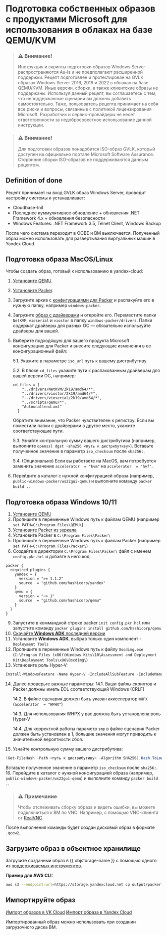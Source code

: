 # Подготовка собственных образов с продуктами Microsoft для использования в облаках на базе QEMU/KVM

> ### ⚠ Внимание!
> Инструкция и скрипты подготовки образов Windows Server распространяются As-Is и не предполагают расширенной поддержки. Рецепт подготовлен и протестирован на GVLK образах Windows Server 2016, 2019 и 2022 в облаках на базе QEMU/KVM. Иные версии, сборки, а также клиентские образы не поддержаны. Используя данный рецепт, вы соглашаетесь с тем, что неподдержанные сценарии вы должны добавить самостоятельно. Таже, пользователь рецепта принимает на себя все риски и вопросы, связанные с политикой лицензирования Microsoft. Разработчик и сервис-провайдеры не несет ответственности за недобросовестное использование данной инструкции.

> ### ⚠ Внимание!
> Для подготовки образов понадобится ISO-образ GVLK, который доступен на официально портале Microsoft Software Assurance. Сторонние сборки ISO-образов не поддерживаются данным рецептом.

## Definition of done
Рецепт принимает на вход GVLK образ Windows Server, проводит настройку системы и устанавливает:
- Cloudbase-Init
- Последнее куммулятивное обновление + обновления .NET Framework 4.x + обновления безопасности
- Windows Features: .NET Framework 3.5, Telnet Client, Windows Backup

После чего система переходит в OOBE и ВМ выключается. Полученный образ можно использовать для развертывания виртуальных машин в Yandex Cloud.

## Подготовка образа MacOS/Linux

Чтобы создать образ, готовый к использованию в yandex-cloud:

1. [Установите QEMU](https://www.qemu.org/download/).
2. [Установите Packer](https://developer.hashicorp.com/packer/tutorials/docker-get-started/get-started-install-cli).
3. Загрузите архив с [конфигурациями для Packer](download/public-windows-packer-v2.zip) и распакуйте его в нужную папку, например `windows-packer`.
4. Загрузите [образ с драйверами](https://fedorapeople.org/groups/virt/virtio-win/direct-downloads/stable-virtio/virtio-win.iso) и откройте его. Переместите папки `NetKVM`, `vioserial` и `viostor` в папку `windows-packer/drivers`. Папки содержат драйверы для разных ОС — обязательно используйте драйверы для вашей.
5. Выберите подходящую для вашего продукта Microsoft конфигурацию для Packer и внесите следующие изменения в ее конфигурационный файл:

   5.1. Укажите в параметре `iso_url` путь к вашему дистрибутиву. 

   5.2. В блоке `cd_files` укажите пути к распакованным драйверам для вашей версии ОС, например:

      ```
      cd_files = [
          "../drivers/NetKVM/2k19/amd64/*",
          "../drivers/viostor/2k19/amd64/*",
          "../drivers/vioserial/2k19/amd64/*",
          "../scripts/qemu/*",
          "Autounattend.xml"
        ]
      ```

      Обратите внимание, что Packer чувствителен к регистру. Если вы поместили папки с драйверами в другое место, укажите соответствующие пути.
      
   5.3. Узнайте контрольную сумму вашего дистрибутива (например, выполните `openssl dgst -sha256 <путь к дистрибутиву>`). Вставьте полученное значение в параметр `iso_checksum` после `sha256:`.

   5.4. (Опционально) Если вы работаете на MacOS, вам потребуется заменить значение `accelerator  = "kvm"` на `accelerator  = "hvf"`.
   
6. Перейдите в каталог с нужной конфигурацией образа (например, `public-windows-packer/ws22gui-qemu`) и выполните команду `packer build .`. 

## Подготовка образа Windows 10/11

1. [Установите QEMU](https://www.qemu.org/download/#windows)
2. Пропишите в переменные Windows путь к файлам QEMU (например `set PATH=C:\Program Files\QEMU\`)
3. [Установите Packer из зеркала](https://hashicorp-releases.yandexcloud.net/packer/)
4. Установите Packer в `C:\Program Files\Packer\`
5. Пропишите в переменные Windows путь к файлам Packer (например `set PATH=C:\Program Files\Packer\`)
6. Создайте в директории `C:\Program Files\Packer\` файл с именем `config.pkr.hcl` и добавте в него код:
```hcl
packer {
  required_plugins {
    yandex = {
      version = ">= 1.1.2"
      source  = "github.com/hashicorp/yandex"
    }
    qemu = {
      version = "~> 1"
      source  = "github.com/hashicorp/qemu"
    }
  }
}  
```    
9. Запустите в коммандной строке packer `init config.pkr.hcl` или запустите команду `packer plugins install github.com/hashicorp/qemu`
10. [Скачайте **Windows ADK** последней версии](https://learn.microsoft.com/ru-ru/windows-hardware/get-started/adk-install)
11. Установите **Windows ADK**, выбрав только один компонент - `Deployment Tools`
12. Пропишите в переменные Windows путь к файлу `Oscdimg.exe` (`C:\Program Files (x86)\Windows Kits\10\Assessment and Deployment Kit\Deployment Tools\x86\Oscdimg\`)
13. Установите роль Hyper-V:
```PowerSHell
Install-WindowsFeature -Name Hyper-V -IncludeAllSubFeature -IncludeManagementTools
```

14. Далее проверьте важные параметры:
    14.1. Ваши файлы скриптов и Packer должны иметь EOL соответствующий Windows (CRLF)

    14.2. В файле сценария должен быть указан аккселератор `WHPX` (`accelerator  = "WPHX"`)

    14.3. Для использования WHPX у вас должна быть установлена роль Hyper-V

    14.4. Для корректной работы параметр `smp` в файле сценария Packer должен быть установлен в 1, большие значения могут приводить к значительной вероятности сбоя.
15. Узнайте контрольную сумму вашего дистрибутива: 
```PowerShell
(Get-FileHash -Path <путь к дистрибутиву> -Algorithm SHA256).Hash.ToLower()
```
Вставьте полученное значение в параметр `iso_checksum` после `sha256:`.
16. Перейдите в каталог с нужной конфигурацией образа (например, `public-windows-packer/ws22gui-qemu`) и выполните команду `packer build .`.

> ### ⚠ Примечание
> Чтобы отслеживать сборку образа и видеть ошибки, вы можете подключиться к ВМ по VNC. Например, с помощью VNC-клиента от [RealVNC](https://www.realvnc.com/en/connect/download/viewer/).


После выполнения команды будет создан дисковый образ в формате `.qcow2`.

## Загрузите образ в объектное хранилище

Загрузите созданный образ в {{ objstorage-name }} с помощью одного из [поддерживаемых инструментов](https://yandex.cloud/ru/docs/storage/tools/).

**Пример для AWS CLI:**
```bash
aws s3 --endpoint-url=https://storage.yandexcloud.net cp output/packer-ws19core s3://<bucket_name>/packer-ws19core.qemu
```

## Импортируйте образ
[Импорт образов в VK Cloud](https://cloud.vk.com/docs/computing/iaas/how-to-guides/win-image#4_importiruyte_obraz_v_oblako_vk_cloud)
[Импорт образа в Yandex Cloud](https://yandex.cloud/ru/docs/microsoft/byol#how-to-import)

Импортированный образ можно использовать при создании загрузочного диска ВМ.
